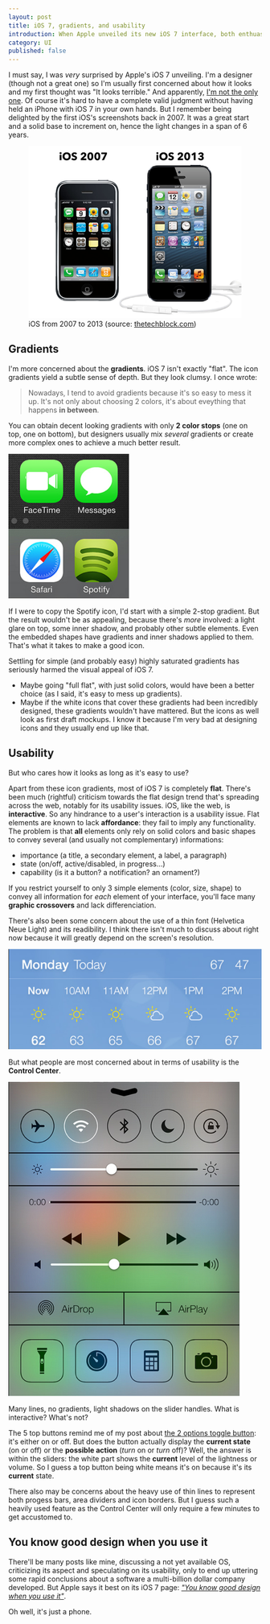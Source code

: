 ```yaml
---
layout: post
title: iOS 7, gradients, and usability
introduction: When Apple unveiled its new iOS 7 interface, both enthuasists and skeptics had something to say. Including me...
category: UI
published: false
---
```


I must say, I was *very* surprised by Apple's iOS 7 unveiling. I'm a designer (though not a great one) so I'm usually first concerned about how it looks and my first thought was "It looks terrible." And apparently, [I'm not the only one](http://designerscomplaining.tumblr.com/). Of course it's hard to have a complete valid judgment without having held an iPhone with iOS 7 in your own hands. But I remember being delighted by the first iOS's screenshots back in 2007. It was a great start and a solid base to increment on, hence the light changes in a span of 6 years.

<figure>
  <img alt="iOS from 2007 to 2013" src="/images/post/ios-2007-2013.png"><br>
  <figcaption>iOS from 2007 to 2013 (source: <a href="http://thetechblock.com/why-ios-7-is-important/">thetechblock.com</a>)</figcaption>
</figure>

## Gradients

I'm more concerned about the **gradients**. iOS 7 isn't exactly "flat". The icon gradients yield a subtle sense of depth. But they look clumsy. I once wrote:

> Nowadays, I tend to avoid gradients because it's so easy to mess it up. It's not only about choosing 2 colors, it's about eveything that happens **in between**.

You can obtain decent looking gradients with only **2 color stops** (one on top, one on bottom), but designers usually mix *several* gradients or create more complex ones to achieve a much better result.

![iOS 7 gradients](/images/post/ios7-gradients.png)

If I were to copy the Spotify icon, I'd start with a simple 2-stop gradient. But the result wouldn't be as appealing, because there's *more* involved: a light glare on top, some inner shadow, and probably other subtle elements. Even the embedded shapes have gradients and inner shadows applied to them. That's what it takes to make a good icon.

Settling for simple (and probably easy) highly saturated gradients has seriously harmed the visual appeal of iOS 7.

* Maybe going "full flat", with just solid colors, would have been a better choice (as I said, it's easy to mess up gradients).
* Maybe if the white icons that cover these gradients had been incredibly designed, these gradients wouldn't have mattered. But the icons as well look as first draft mockups. I know it because I'm very bad at designing icons and they usually end up like that.

## Usability

But who cares how it looks as long as it's easy to use?

Apart from these icon gradients, most of iOS 7 is completely **flat**. There's been much (rightful) criticism towards the flat design trend that's spreading across the web, notably for its usability issues. iOS, like the web, is **interactive**. So any hindrance to a user's interaction is a usability issue. Flat elements are known to lack **affordance**: they fail to imply any functionality. The problem is that **all** elements only rely on solid colors and basic shapes to convey several (and usually not complementary) informations:

* importance (a title, a secondary element, a label, a paragraph)
* state (on/off, active/disabled, in progress...)
* capability (is it a button? a notification? an ornament?)

If you restrict yourself to only 3 simple elements (color, size, shape) to convey all information for *each* element of your interface, you'll face many **graphic crossovers** and lack differenciation.

There's also been some concern about the use of a thin font (Helvetica Neue Light) and its readibility. I think there isn't much to discuss about right now because it will greatly depend on the screen's resolution.

![iOS 7 Weather app](/images/post/ios7-weather-app.png)

But what people are most concerned about in terms of usability is the **Control Center**.

![iOS 7 Control Center](/images/post/ios7-control-center.png)

Many lines, no gradients, light shadows on the slider handles. What is interactive? What's not?

The 5 top buttons remind me of my post about [the 2 options toggle button](/the-2-options-toggle-button.html): it's either on or off. But does the button actually display the **current state** (on or off) or the **possible action** (*turn* on or *turn* off)? Well, the answer is within the sliders: the white part shows the **current** level of the lightness or volume. So I guess a top button being white means it's on because it's its **current** state.

There also may be concerns about the heavy use of thin lines to represent both progess bars, area dividers and icon borders. But I guess such a heavily used feature as the Control Center will only require a few minutes to get accustomed to.

## You know good design when you use it

There'll be many posts like mine, discussing a not yet available OS, criticizing its aspect and speculating on its usability, only to end up uttering some rapid conclusions about a software a multi-billion dollar company developed. But Apple says it best on its iOS 7 page: [*"You know good design when you use it"*](http://www.apple.com/ios/ios7/design/#functional).

Oh well, it's just a phone.
